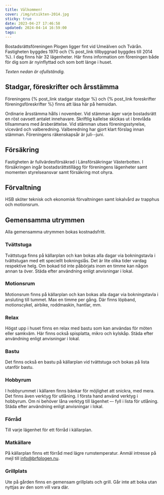 ```yaml
---
title: Välkommen!
cover: /img/utsikten-2014.jpg
sticky: true
date: 2023-04-27 17:46:58
updated: 2024-04-14 16:59:00
tags:
---
```


Bostadsrättsföreningen Plogen ligger fint vid Umeälven och Tvärån. Fastigheten byggdes 1970 och {% post_link tillbyggnad byggdes till 2014 %}. I dag finns här 32 lägenheter. Här finns information om föreningen både för dig som är nyinflyttad och som bott länge i huset.

<!--more-->

*Texten nedan är ofullständig.*

## Stadgar, föreskrifter och årsstämma

Föreningens {% post_link stadgar stadgar %} och {% post_link foreskrifter föreningsföreskrifter %} finns att läsa här på hemsidan.

Ordinarie årsstämma hålls i november. Vid stämman äger varje bostadsrätt en röst oavsett antalet innehavare. Skriftlig kallelse skickas ut i brevlåda tillsammans med årsberättelse. Vid stämman utses föreningsstyrelse, vicevärd och valberedning. Valberedning har gjort klart förslag innan stämman. Föreningens räkenskapsår är juli--juni.

## Försäkring

Fastigheten är fullvärdesförsäkrad i Länsförsäkringar Västerbotten. I försäkringen ingår bostadsrättstillägg för föreningens lägenheter samt momenten styrelseansvar samt försäkring mot ohyra.

## Förvaltning

HSB sköter teknisk och ekonomisk förvaltningen samt lokalvård av trapphus och motionsrum.

## Gemensamma utrymmen

Alla gemensamma utrymmen bokas kostnadsfritt.

### Tvättstuga

Tvättstuga finns på källarplan och kan bokas alla dagar via bokningstavla i tvättstugan med ett speciellt bokningslås. Det är lite olika tider vardag respektive helg. Om bokad tid inte påbörjats inom en timme kan någon annan ta över. Städa efter användning enligt anvisningar i lokal.

### Motionsrum

Motionsrum finns på källarplan och kan bokas alla dagar via bokningstavla i ansluting till tummet. Max en timme per gång. Där finns löpband, motionscykel, airbike, roddmaskin, hantlar, mm. 

### Relax

Högst upp i huset finns en relax med bastu som kan användas för möten eller samkväm. Här finns också spisplatta, mikro och kylskåp. Städa efter användning enligt anvisningar i lokal.

### Bastu

Det finns också en bastu på källarplan vid tvättstuga och bokas på lista utanför bastu. 

### Hobbyrum

I hobbyrummet i källaren finns bänkar för möjlighet att snickra, med mera. Det finns även verktyg för utlåning. I första hand använd verktyg i hobbyrum. Om ni behöver låna verktyg till lägenhet –- fyll i lista för utlåning. Städa efter användning enligt anvisningar i lokal.

### Förråd

Till varje lägenhet för ett förråd i källarplan. 

### Matkällare

På källarplan finns ett förråd med lägre rumstemperatur. Anmäl intresse på mejl till <info@brfplogen.nu>.

### Grillplats

Ute på gården finns en gemensam grillplats och grill. Går inte att boka utan nyttjas av den som vill vara där. 

